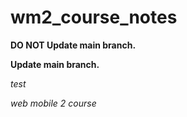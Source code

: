 # wm2_course_notes


<strong>DO NOT Update main branch.</strong>

<strong>Update main branch.</strong>


<em>test</em>

<em>web mobile 2 course</em>

